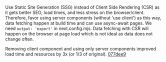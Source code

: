 Use Static Site Generation (SSG) instead of Client Side Rendering (CSR) as it gets better SEO, load times, and less stress on the browser/client. Therefore, favor using server components (without 'use client') as this way, data fetching happen at build time and can use async-await pages. We need `output: 'export'` in next.config.mjs. Data fetching with CSR will happen on the browser at page load which is not ideal as data does not change often.

Removing client component and using only server components improved load time and resources by 3x (or 1/3 of original). [077dee9](https://github.com/blai30/masterball/commit/077dee92f8247f4f6a8b23858aae312ba61e5ddd)
